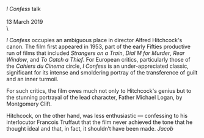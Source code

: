 *I Confess* talk
\
\
13 March 2019
\
\

*I Confess* occupies an ambiguous place in director Alfred Hitchcock's canon. The film first appeared in 1953, part of the early Fifties productive run of films that included *Strangers on a Train*, *Dial M for Murder*, _Rear Window_, and *To Catch a Thief*. For European critics, particularly those of the *Cahiers du Cinema* circle, *I Confess* is an under-appreciated classic, significant for its intense and smoldering portray of the transference of guilt and an inner turmoil.

For such critics, the film owes much not only to Hitchcock's genius but to the stunning portrayal of the lead character, Father Michael Logan, by Montgomery Clift. 

Hitchcock, on the other hand, was less enthusiastic — confessing to his interlocutor Francois Truffaut that the film never achieved the tone that he thought ideal and that, in fact, it shouldn’t have been made. *Jacob*
